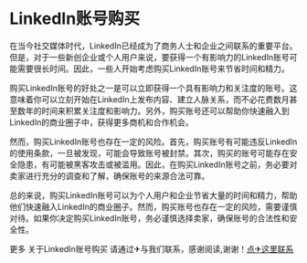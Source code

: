 # LinkedIn账号购买

在当今社交媒体时代，LinkedIn已经成为了商务人士和企业之间联系的重要平台。但是，对于一些新创企业或个人用户来说，要获得一个有影响力的LinkedIn账号可能需要很长时间。因此，一些人开始考虑购买LinkedIn账号来节省时间和精力。

购买LinkedIn账号的好处之一是可以立即获得一个具有影响力和关注度的账号。这意味着你可以立刻开始在LinkedIn上发布内容、建立人脉关系，而不必花费数月甚至数年的时间来积累关注度和影响力。另外，购买账号还可以帮助你快速融入到LinkedIn的商业圈子中，获得更多商机和合作机会。

然而，购买LinkedIn账号也存在一定的风险。首先，购买账号有可能违反LinkedIn的使用条款，一旦被发现，可能会导致账号被封禁。其次，购买的账号可能存在安全隐患，有可能被黑客攻击或被滥用。因此，在购买LinkedIn账号之前，务必要对卖家进行充分的调查和了解，确保账号的来源合法可靠。

总的来说，购买LinkedIn账号可以为个人用户和企业节省大量的时间和精力，帮助他们快速融入LinkedIn的商业圈子。然而，购买账号也存在一定的风险，需要谨慎对待。如果你决定购买LinkedIn账号，务必谨慎选择卖家，确保账号的合法性和安全性。

更多 关于LinkedIn账号购买 请通过✈与我们联系，感谢阅读,谢谢！[点✈这里联系](https://tg.k02.cc)